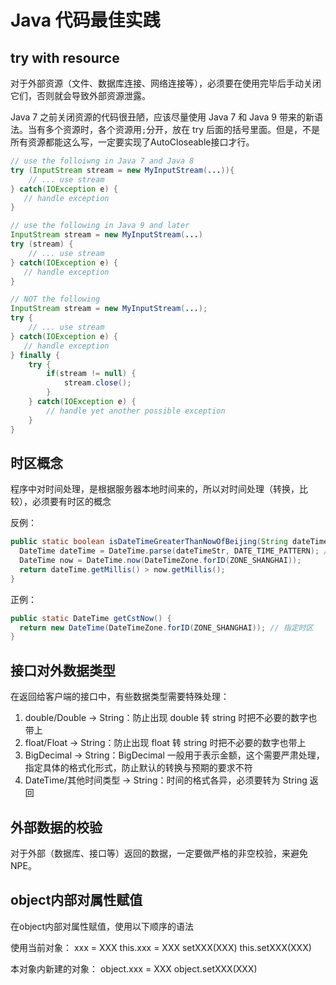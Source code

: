 # Java 代码最佳实践

## try with resource

对于外部资源（文件、数据库连接、网络连接等），必须要在使用完毕后手动关闭它们，否则就会导致外部资源泄露。

Java 7 之前关闭资源的代码很丑陋，应该尽量使用 Java 7 和 Java 9 带来的新语法。当有多个资源时，各个资源用`;`分开，放在 try 后面的括号里面。但是，不是所有资源都能这么写，一定要实现了AutoCloseable接口才行。

```java
// use the folloiwng in Java 7 and Java 8
try (InputStream stream = new MyInputStream(...)){
    // ... use stream
} catch(IOException e) {
   // handle exception
}

// use the following in Java 9 and later
InputStream stream = new MyInputStream(...)
try (stream) {
    // ... use stream
} catch(IOException e) {
   // handle exception
}

// NOT the following
InputStream stream = new MyInputStream(...);
try {
    // ... use stream
} catch(IOException e) {
   // handle exception
} finally {
    try {
        if(stream != null) {
            stream.close();
        }
    } catch(IOException e) {
        // handle yet another possible exception
    }
}
```

## 时区概念

程序中对时间处理，是根据服务器本地时间来的，所以对时间处理（转换，比较），必须要有时区的概念

反例：

```java
public static boolean isDateTimeGreaterThanNowOfBeijing(String dateTimeStr) {
  DateTime dateTime = DateTime.parse(dateTimeStr, DATE_TIME_PATTERN); // 转换时未指定时区，下面的比对会错误
  DateTime now = DateTime.now(DateTimeZone.forID(ZONE_SHANGHAI));
  return dateTime.getMillis() > now.getMillis();
}
```

正例：

```java
public static DateTime getCstNow() {
  return new DateTime(DateTimeZone.forID(ZONE_SHANGHAI)); // 指定时区
}
```

## 接口对外数据类型

在返回给客户端的接口中，有些数据类型需要特殊处理：

1. double/Double -> String：防止出现 double 转 string 时把不必要的数字也带上
2. float/Float -> String：防止出现 float 转 string 时把不必要的数字也带上
3. BigDecimal -> String：BigDecimal 一般用于表示金额，这个需要严肃处理，指定具体的格式化形式，防止默认的转换与预期的要求不符
4. DateTime/其他时间类型 -> String：时间的格式各异，必须要转为 String 返回

## 外部数据的校验

对于外部（数据库、接口等）返回的数据，一定要做严格的非空校验，来避免 NPE。

## object内部对属性赋值

在object内部对属性赋值，使用以下顺序的语法

使用当前对象：
xxx = XXX
this.xxx = XXX
setXXX(XXX)
this.setXXX(XXX)

本对象内新建的对象：
object.xxx = XXX
object.setXXX(XXX)
